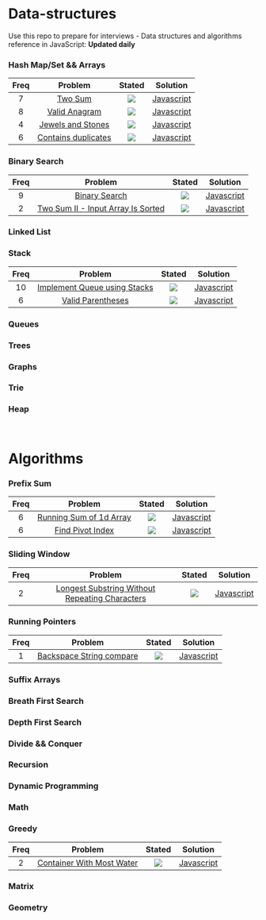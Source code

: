 # Data-structures

Use this repo to prepare for interviews - Data structures and algorithms reference in JavaScript:  <strong>Updated daily</strong>
  ### Hash Map/Set && Arrays
| Freq |                                  Problem                                 |                                   Stated                                  |                                                        Solution                                                        |
|:----:|:------------------------------------------------------------------------:|:-------------------------------------------------------------------------:|:----------------------------------------------------------------------------------------------------------------------:|
|   7  |             [Two Sum](https://leetcode.com/problems/two-sum/)            | ![](https://img.shields.io/static/v1?label=&message=Easy&color=darkgreen) |        [Javascript](https://github.com/RWambui/Data-structure-JS-and-Psuedo/blob/main/src/leetcode/1.TwoSum.js)        |
|   8  |       [Valid Anagram](https://leetcode.com/problems/valid-anagram/)      | ![](https://img.shields.io/static/v1?label=&message=Easy&color=darkgreen) |    [Javascript](https://github.com/RWambui/Data-structure-JS-and-Psuedo/blob/main/src/leetcode/242.ValidAnagram.js)    |
|   4  |  [Jewels and Stones ](https://leetcode.com/problems/jewels-and-stones/)  | ![](https://img.shields.io/static/v1?label=&message=Easy&color=darkgreen) |  [Javascript](https://github.com/RWambui/Data-structure-JS-and-Psuedo/blob/main/src/leetcode/771.Jewels-and-Stones.js) |
|   6  | [Contains duplicates](https://leetcode.com/problems/contains-duplicate/) |  ![](https://img.shields.io/static/v1?label=&message=Medium&color=orange) | [Javascript](https://github.com/RWambui/Data-structure-JS-and-Psuedo/blob/main/src/leetcode/217.Contains-Duplicate.js) |


  ### Binary Search
| Freq |                                                Problem                                                |                                   Stated                                  |                                                               Solution                                                              |
|:----:|:-----------------------------------------------------------------------------------------------------:|:-------------------------------------------------------------------------:|:-----------------------------------------------------------------------------------------------------------------------------------:|
|   9  |                     [Binary Search](https://leetcode.com/problems/binary-search/)                     | ![](https://img.shields.io/static/v1?label=&message=Easy&color=darkgreen) |          [Javascript](https://github.com/RWambui/Data-structure-JS-and-Psuedo/blob/main/src/leetcode/704.Binary-Search.js)          |
|   2  | [Two Sum II - Input Array Is Sorted](https://leetcode.com/problems/two-sum-ii-input-array-is-sorted/) |  ![](https://img.shields.io/static/v1?label=&message=Medium&color=orange) | [Javascript](https://github.com/RWambui/Data-structure-JS-and-Psuedo/blob/main/src/leetcode/167.Two-SumII-Input-Array-Is-Sorted.js) |


  ### Linked List

  ### Stack
| Freq |                                           Problem                                           |                                   Stated                                  |    Solution    |
|:----:|:-------------------------------------------------------------------------------------------:|:-------------------------------------------------------------------------:|:--------------:|
|  10  | [Implement Queue using Stacks](https://leetcode.com/problems/implement-queue-using-stacks/) | ![](https://img.shields.io/static/v1?label=&message=Easy&color=darkgreen) | [Javascript]() |
|   6  |            [Valid Parentheses](https://leetcode.com/problems/valid-parentheses/)            | ![](https://img.shields.io/static/v1?label=&message=Easy&color=darkgreen) | [Javascript]() |

  ### Queues

  ### Trees

  ### Graphs

  ### Trie

  ### Heap
<br>

# Algorithms

  ### Prefix Sum
| Freq |                                      Problem                                      |                                  Stated                                  |                                                         Solution                                                         |
|:----:|:---------------------------------------------------------------------------------:|:------------------------------------------------------------------------:|:------------------------------------------------------------------------------------------------------------------------:|
|   6  | [Running Sum of 1d Array](https://leetcode.com/problems/running-sum-of-1d-array/) | ![](https://img.shields.io/static/v1?label=&message=Medium&color=orange) | [Javascript](https://github.com/RWambui/Data-structure-JS-and-Psuedo/blob/main/src/leetcode/1480.RunningSumof1dArray.js) |
|   6  |        [Find Pivot Index](https://leetcode.com/problems/find-pivot-index/)        | ![](https://img.shields.io/static/v1?label=&message=Medium&color=orange) | [Javascript](https://github.com/RWambui/Data-structure-Interview-prep-JS/blob/main/src/leetcode/724.Find-Pivot-Index.js) |


  ### Sliding Window
| Freq |                                                             Problem                                                             |                                  Stated                                  |                                                                   Solution                                                                   |
|:----:|:-------------------------------------------------------------------------------------------------------------------------------:|:------------------------------------------------------------------------:|:--------------------------------------------------------------------------------------------------------------------------------------------:|
|   2  | [Longest Substring Without Repeating Characters](https://leetcode.com/problems/longest-substring-without-repeating-characters/) | ![](https://img.shields.io/static/v1?label=&message=Medium&color=orange) | [Javascript](https://github.com/RWambui/Data-structure-JS-and-Psuedo/blob/main/src/leetcode/3.LongestSubstringWithoutRepeatingCharacters.js) |

  ### Running Pointers
| Freq |                                        Problem                                       |                                   Stated                                  |                                                           Solution                                                           |
|:----:|:------------------------------------------------------------------------------------:|:-------------------------------------------------------------------------:|:----------------------------------------------------------------------------------------------------------------------------:|
|   1  | [Backspace String compare ](https://leetcode.com/problems/backspace-string-compare/) | ![](https://img.shields.io/static/v1?label=&message=Easy&color=darkgreen) | [Javascript](https://github.com/RWambui/Data-structure-JS-and-Psuedo/blob/main/src/leetcode/844-Backspace-String-Compare.js) |

  ### Suffix Arrays

  ### Breath First Search

  ### Depth First Search

  ### Divide && Conquer

  ### Recursion

  ### Dynamic Programming 

  ### Math 

  ### Greedy
| Freq |                                        Problem                                        |                                  Stated                                  |                                                          Solution                                                         |
|:----:|:-------------------------------------------------------------------------------------:|:------------------------------------------------------------------------:|:-------------------------------------------------------------------------------------------------------------------------:|
|   2  | [Container With Most Water](https://leetcode.com/problems/container-with-most-water/) | ![](https://img.shields.io/static/v1?label=&message=Medium&color=orange) | [Javascript](https://github.com/RWambui/Data-structure-JS-and-Psuedo/blob/main/src/leetcode/11.ContainerWithMostWater.js) |

  ### Matrix

  ### Geometry